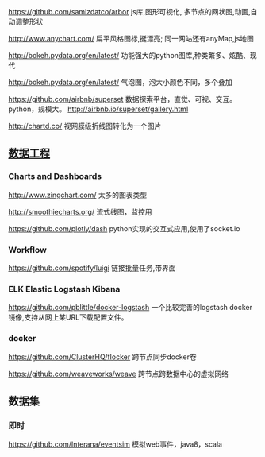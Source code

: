 https://github.com/samizdatco/arbor
js库,图形可视化, 多节点的网状图,动画,自动调整形状

http://www.anychart.com/
扁平风格图标,挺漂亮; 同一网站还有anyMap,js地图

http://bokeh.pydata.org/en/latest/
功能强大的python图库,种类繁多、炫酷、现代

http://bokeh.pydata.org/en/latest/
气泡图，泡大小颜色不同，多个叠加

https://github.com/airbnb/superset
数据探索平台，直觉、可视、交互。python，规模大。 http://airbnb.io/superset/gallery.html

http://chartd.co/
视网膜级折线图转化为一个图片


## [数据工程](https://github.com/igorbarinov/awesome-data-engineering)
### Charts and Dashboards
http://www.zingchart.com/
太多的图表类型

http://smoothiecharts.org/
流式线图，监控用

https://github.com/plotly/dash
python实现的交互式应用,使用了socket.io

### Workflow
https://github.com/spotify/luigi
链接批量任务,带界面

### ELK Elastic Logstash Kibana
https://github.com/pblittle/docker-logstash
一个比较完善的logstash docker镜像,支持从网上某URL下载配置文件。

### docker
https://github.com/ClusterHQ/flocker
跨节点同步docker卷

https://github.com/weaveworks/weave
跨节点跨数据中心的虚拟网络

## 数据集
### 即时
https://github.com/Interana/eventsim
模拟web事件，java8，scala